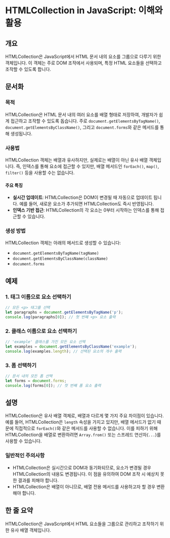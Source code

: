 <!--
Meta Description: # HTMLCollection in JavaScript: 이해와 활용 ## 개요 HTMLCollection은 JavaScript에서 HTML 문서 내의 요소를 그룹으로 다루기 위한 객체입니다. 이 객체는 주로 DOM 조작에서 사용되며, 특정 HTML 요소들을 선택하고 ...
Meta Keywords: document, htmlcollection은, forms, javascript, html
-->

# HTMLCollection in JavaScript: 이해와 활용

## 개요
HTMLCollection은 JavaScript에서 HTML 문서 내의 요소를 그룹으로 다루기 위한 객체입니다. 이 객체는 주로 DOM 조작에서 사용되며, 특정 HTML 요소들을 선택하고 조작할 수 있도록 합니다.

## 문서화
### 목적
HTMLCollection은 HTML 문서 내의 여러 요소를 배열 형태로 저장하여, 개발자가 쉽게 접근하고 조작할 수 있도록 돕습니다. 주로 `document.getElementsByTagName()`, `document.getElementsByClassName()`, 그리고 `document.forms`와 같은 메서드를 통해 생성됩니다.

### 사용법
HTMLCollection 객체는 배열과 유사하지만, 실제로는 배열이 아닌 유사 배열 객체입니다. 즉, 인덱스를 통해 요소에 접근할 수 있지만, 배열 메서드인 `forEach()`, `map()`, `filter()` 등을 사용할 수는 없습니다. 

#### 주요 특징
- **실시간 업데이트**: HTMLCollection은 DOM이 변경될 때 자동으로 업데이트 됩니다. 예를 들어, 새로운 요소가 추가되면 HTMLCollection도 즉시 반영됩니다.
- **인덱스 기반 접근**: HTMLCollection의 각 요소는 0부터 시작하는 인덱스를 통해 접근할 수 있습니다.

### 생성 방법
HTMLCollection 객체는 아래의 메서드로 생성할 수 있습니다:
- `document.getElementsByTagName(tagName)`
- `document.getElementsByClassName(className)`
- `document.forms`

## 예제
### 1. 태그 이름으로 요소 선택하기
```javascript
// 모든 <p> 태그를 선택
let paragraphs = document.getElementsByTagName('p');
console.log(paragraphs[0]); // 첫 번째 <p> 요소 출력
```

### 2. 클래스 이름으로 요소 선택하기
```javascript
// 'example' 클래스를 가진 모든 요소 선택
let examples = document.getElementsByClassName('example');
console.log(examples.length); // 선택된 요소의 개수 출력
```

### 3. 폼 선택하기
```javascript
// 문서 내의 모든 폼 선택
let forms = document.forms;
console.log(forms[0]); // 첫 번째 폼 요소 출력
```

## 설명
HTMLCollection은 유사 배열 객체로, 배열과 다르게 몇 가지 주요 차이점이 있습니다. 예를 들어, HTMLCollection은 `length` 속성을 가지고 있지만, 배열 메서드가 없기 때문에 직접적으로 `forEach()`와 같은 메서드를 사용할 수 없습니다. 이를 피하기 위해 HTMLCollection을 배열로 변환하려면 `Array.from()` 또는 스프레드 연산자(`...`)를 사용할 수 있습니다.

### 일반적인 주의사항
- HTMLCollection은 실시간으로 DOM과 동기화되므로, 요소가 변경될 경우 HTMLCollection의 내용도 변경됩니다. 이 점을 유의하여 DOM 조작 시 예상치 못한 결과를 피해야 합니다.
- HTMLCollection은 배열이 아니므로, 배열 전용 메서드를 사용하고자 할 경우 변환해야 합니다.

## 한 줄 요약
HTMLCollection은 JavaScript에서 HTML 요소들을 그룹으로 관리하고 조작하기 위한 유사 배열 객체입니다.